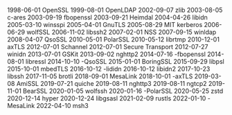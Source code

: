 1998-06-01 OpenSSL
1999-08-01 OpenLDAP
2002-09-07 zlib
2003-08-05 c-ares
2003-09-19 fbopenssl
2003-09-21 Heimdal
2004-04-26 libidn
2005-03-10 winsspi
2005-04-01 GnuTLS
2005-08-29 MIT kerberos
2006-06-29 wolfSSL
2006-11-02 libssh2
2007-02-01 NSS
2007-09-15 winldap
2008-04-07 QsoSSL
2010-05-01 PolarSSL
2010-05-12 librtmp
2010-12-01 axTLS
2012-07-01 Schannel
2012-07-01 Secure Transport
2012-07-27 winidn
2013-07-01 GSKit
2013-09-02 nghttp2
2014-07-16 -fbopenssl
2014-08-01 libressl
2014-10-10 -QsoSSL
2015-01-01 BoringSSL
2015-09-29 libpsl
2015-10-01 mbedTLS
2016-10-12 -lididn
2016-10-12 libidn2
2017-10-23 libssh
2017-11-05 brotli
2018-09-01 MesaLink
2018-10-01 -axTLS
2019-03-08 AmiSSL
2019-07-21 quiche
2019-08-11 nghttp3
2019-08-11 ngtcp2
2019-11-01 BearSSL
2020-01-05 wolfssh
2020-01-16 -PolarSSL
2020-05-25 zstd
2020-12-14 hyper
2020-12-24 libgsasl
2021-02-09 rustls
2022-01-10 -MesaLink
2022-04-10 msh3
